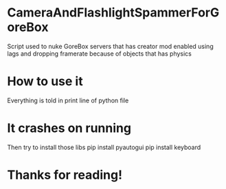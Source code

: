 # CameraAndFlashlightSpammerForGoreBox
Script used to nuke GoreBox servers that has creator mod enabled using lags and dropping framerate because of objects that has physics
# How to use it
Everything is told in print line of python file
# It crashes on running
Then try to install those libs
pip install pyautogui
pip install keyboard
# Thanks for reading!
